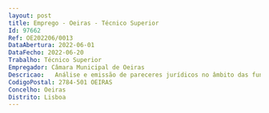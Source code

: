 ```yaml
--- 
layout: post
title: Emprego - Oeiras - Técnico Superior
Id: 97662
Ref: OE202206/0013
DataAbertura: 2022-06-01
DataFecho: 2022-06-20
Trabalho: Técnico Superior
Empregador: Câmara Municipal de Oeiras
Descricao:   Análise e emissão de pareceres jurídicos no âmbito das funções do DOM   Análise de reclamações, impugnações administrativas e resposta a entidadesexternas   Elaboração de documentação técnico jurídica como peças de procedimento,propostas de deliberação, informações, relatórios, entre outros
CodigoPostal: 2784-501 OEIRAS
Concelho: Oeiras
Distrito: Lisboa
--- 
```

